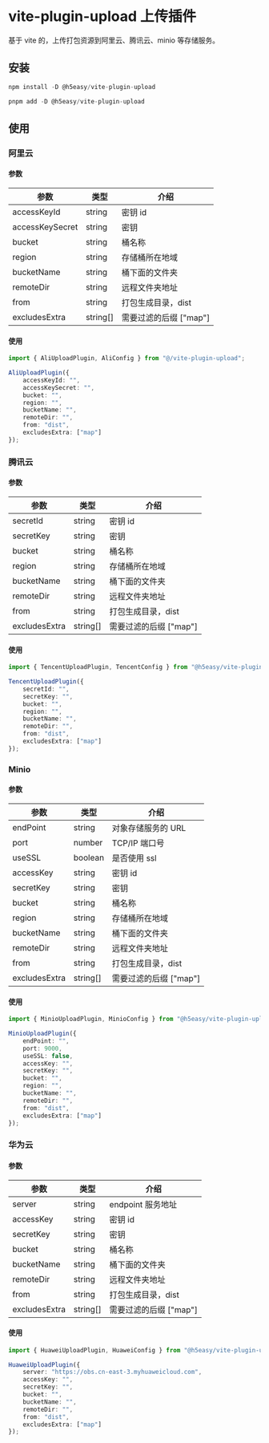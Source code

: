 # vite-plugin-upload 上传插件

基于 vite 的，上传打包资源到阿里云、腾讯云、minio 等存储服务。

## 安装

```typescript
npm install -D @h5easy/vite-plugin-upload

pnpm add -D @h5easy/vite-plugin-upload
```

## 使用

### 阿里云

#### 参数

| 参数            | 类型     | 介绍                   |
| --------------- | -------- | ---------------------- |
| accessKeyId     | string   | 密钥 id                |
| accessKeySecret | string   | 密钥                   |
| bucket          | string   | 桶名称                 |
| region          | string   | 存储桶所在地域         |
| bucketName      | string   | 桶下面的文件夹         |
| remoteDir       | string   | 远程文件夹地址         |
| from            | string   | 打包生成目录，dist     |
| excludesExtra   | string[] | 需要过滤的后缀 ["map"] |

#### 使用

```typescript
import { AliUploadPlugin, AliConfig } from "@/vite-plugin-upload";

AliUploadPlugin({
    accessKeyId: "",
    accessKeySecret: "",
    bucket: "",
    region: "",
    bucketName: "",
    remoteDir: "",
    from: "dist",
    excludesExtra: ["map"]
});
```

### 腾讯云

#### 参数

| 参数          | 类型     | 介绍                   |
| ------------- | -------- | ---------------------- |
| secretId      | string   | 密钥 id                |
| secretKey     | string   | 密钥                   |
| bucket        | string   | 桶名称                 |
| region        | string   | 存储桶所在地域         |
| bucketName    | string   | 桶下面的文件夹         |
| remoteDir     | string   | 远程文件夹地址         |
| from          | string   | 打包生成目录，dist     |
| excludesExtra | string[] | 需要过滤的后缀 ["map"] |

#### 使用

```typescript
import { TencentUploadPlugin, TencentConfig } from "@h5easy/vite-plugin-upload";

TencentUploadPlugin({
    secretId: "",
    secretKey: "",
    bucket: "",
    region: "",
    bucketName: "",
    remoteDir: "",
    from: "dist",
    excludesExtra: ["map"]
});
```

### Minio

#### 参数

| 参数          | 类型     | 介绍                   |
| ------------- | -------- | ---------------------- |
| endPoint      | string   | 对象存储服务的 URL     |
| port          | number   | TCP/IP 端口号          |
| useSSL        | boolean  | 是否使用 ssl           |
| accessKey     | string   | 密钥 id                |
| secretKey     | string   | 密钥                   |
| bucket        | string   | 桶名称                 |
| region        | string   | 存储桶所在地域         |
| bucketName    | string   | 桶下面的文件夹         |
| remoteDir     | string   | 远程文件夹地址         |
| from          | string   | 打包生成目录，dist     |
| excludesExtra | string[] | 需要过滤的后缀 ["map"] |

#### 使用

```typescript
import { MinioUploadPlugin, MinioConfig } from "@h5easy/vite-plugin-upload";

MinioUploadPlugin({
    endPoint: "",
    port: 9000,
    useSSL: false,
    accessKey: "",
    secretKey: "",
    bucket: "",
    region: "",
    bucketName: "",
    remoteDir: "",
    from: "dist",
    excludesExtra: ["map"]
});
```

### 华为云

#### 参数

| 参数          | 类型     | 介绍                   |
| ------------- | -------- | ---------------------- |
| server        | string   | endpoint 服务地址      |
| accessKey     | string   | 密钥 id                |
| secretKey     | string   | 密钥                   |
| bucket        | string   | 桶名称                 |
| bucketName    | string   | 桶下面的文件夹         |
| remoteDir     | string   | 远程文件夹地址         |
| from          | string   | 打包生成目录，dist     |
| excludesExtra | string[] | 需要过滤的后缀 ["map"] |

#### 使用

```typescript
import { HuaweiUploadPlugin, HuaweiConfig } from "@h5easy/vite-plugin-upload";

HuaweiUploadPlugin({
    server: "https://obs.cn-east-3.myhuaweicloud.com",
    accessKey: "",
    secretKey: "",
    bucket: "",
    bucketName: "",
    remoteDir: "",
    from: "dist",
    excludesExtra: ["map"]
});
```
